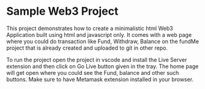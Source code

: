 # Sample Web3 Project

This project demonstrates how to create a minimalistic html Web3 Application built using html and javascript only. It comes with a web page where you could do transaction like Fund, Withdraw, Balance on the fundMe project that is already created and uploaded to git in other repo. 
 
To run the project open the project in vscode and install the Live Server extension and then click on Go Live button given in the tray. The home page will get open where you could see the Fund, balance and other such buttons. Make sure to have Metamask extension installed in your browser. 